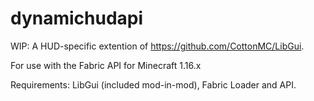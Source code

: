 # dynamichudapi
WIP: A HUD-specific extention of https://github.com/CottonMC/LibGui. 

For use with the Fabric API for Minecraft 1.16.x

Requirements: LibGui (included mod-in-mod), Fabric Loader and API.
